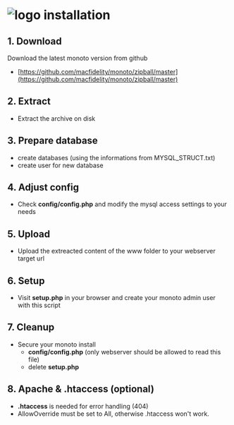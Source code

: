 ![logo](https://raw.githubusercontent.com/yafp/monoto/master/images/logo/monotoLogoBlack.png) installation
==========

## 1. Download
Download the latest monoto version from github
* [https://github.com/macfidelity/monoto/zipball/master](https://github.com/macfidelity/monoto/zipball/master)

## 2. Extract
* Extract the archive on disk

## 3. Prepare database
* create databases (using the informations from MYSQL_STRUCT.txt)
* create user for new database

## 4. Adjust config
* Check **config/config.php** and modify the mysql access settings to your needs

## 5. Upload
* Upload the extreacted content of the www folder to your webserver target url

## 6. Setup
* Visit **setup.php** in your browser and create your monoto admin user with this script

## 7. Cleanup
* Secure your monoto install
  * **config/config.php** (only webserver should be allowed to read this file)
  * delete **setup.php**

## 8. Apache & .htaccess (optional)
* **.htaccess** is needed for error handling (404)
* AllowOverride must be set to All, otherwise .htaccess won't work.
